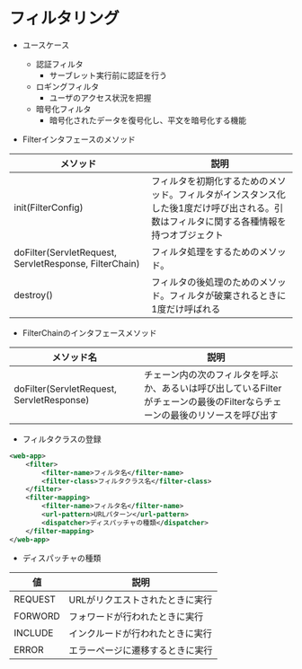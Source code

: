 # フィルタリング

- ユースケース
    - 認証フィルタ
        - サーブレット実行前に認証を行う
    - ロギングフィルタ
        - ユーザのアクセス状況を把握
    - 暗号化フィルタ
        - 暗号化されたデータを復号化し、平文を暗号化する機能

- Filterインタフェースのメソッド

|メソッド|説明|
|---|---|
|init(FilterConfig)|フィルタを初期化するためのメソッド。フィルタがインスタンス化した後1度だけ呼び出される。引数はフィルタに関する各種情報を持つオブジェクト|
|doFilter(ServletRequest, ServletResponse, FilterChain)|フィルタ処理をするためのメソッド。|
|destroy()|フィルタの後処理のためのメソッド。フィルタが破棄されるときに1度だけ呼ばれる|

- FilterChainのインタフェースメソッド

|メソッド名|説明|
|---|---|
|doFilter(ServletRequest, ServletResponse)|チェーン内の次のフィルタを呼ぶか、あるいは呼び出しているFilterがチェーンの最後のFilterならチェーンの最後のリソースを呼び出す|

- フィルタクラスの登録

```xml
<web-app>
    <filter>
        <filter-name>フィルタ名</filter-name>
        <filter-class>フィルタクラス名</filter-class>
    </filter>
    <filter-mapping>
        <filter-name>フィルタ名</filter-name>
        <url-pattern>URLパターン</url-pattern>
        <dispatcher>ディスパッチャの種類</dispatcher>
    </filter-mapping>
</web-app>
```

- ディスパッチャの種類

|値|説明|
|---|---|
|REQUEST|URLがリクエストされたときに実行|
|FORWORD|フォワードが行われたときに実行|
|INCLUDE|インクルードが行われたときに実行|
|ERROR|エラーページに遷移するときに実行|
